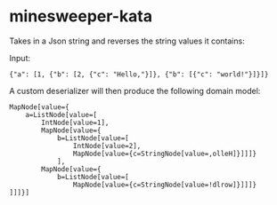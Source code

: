 # minesweeper-kata

Takes in a Json string and reverses the string values it contains:

Input:
```
{"a": [1, {"b": [2, {"c": "Hello,"}]}, {"b": [{"c": "world!"}]}]}
```

A custom deserializer will then produce the following domain model:

```
MapNode[value={
    a=ListNode[value=[
        IntNode[value=1], 
        MapNode[value={
            b=ListNode[value=[
                IntNode[value=2], 
                MapNode[value={c=StringNode[value=,olleH]}]]]}
            ], 
        MapNode[value={
            b=ListNode[value=[
                MapNode[value={c=StringNode[value=!dlrow]}]]]}
]]]}]
```
